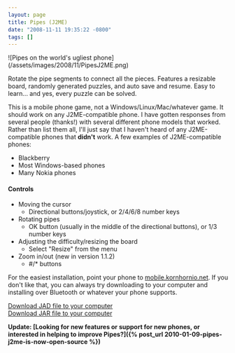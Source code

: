 ```yaml
---
layout: page
title: Pipes (J2ME)
date: "2008-11-11 19:35:22 -0800"
tags: []
---
```


<aside markdown="1">
 ![Pipes on the world's ugliest phone](/assets/images/2008/11/PipesJ2ME.png)
</aside>

Rotate the pipe segments to connect all the pieces. Features a resizable board, randomly generated puzzles, and auto save and resume. Easy to learn... and yes, every puzzle can be solved.

This is a mobile phone game, not a Windows/Linux/Mac/whatever game. It should work on any J2ME-compatible phone. I have gotten responses from several people (thanks!) with several different phone models that worked. Rather than list them all, I'll just say that I haven't heard of any J2ME-compatible phones that **didn't** work. A few examples of J2ME-compatible phones:

- Blackberry
- Most Windows-based phones
- Many Nokia phones

#### Controls

- Moving the cursor
  - Directional buttons/joystick, or 2/4/6/8 number keys
- Rotating pipes
  - OK button (usually in the middle of the directional buttons), or 1/3 number keys
- Adjusting the difficulty/resizing the board
  - Select "Resize" from the menu
- Zoom in/out (new in version 1.1.2)
  - #/\* buttons

For the easiest installation, point your phone to [mobile.kornhornio.net](http://mobile.kornhornio.net/). If you don't like that, you can always try downloading to your computer and installing over Bluetooth or whatever your phone supports.

[Download JAD file to your computer](http://mobile.kornhornio.net/Pipes.jad)  
[Download JAR file to your computer](http://mobile.kornhornio.net/Pipes.jar)

**Update: [Looking for new features or support for new phones, or interested in helping to improve Pipes?]({% post_url 2010-01-09-pipes-j2me-is-now-open-source %})**
